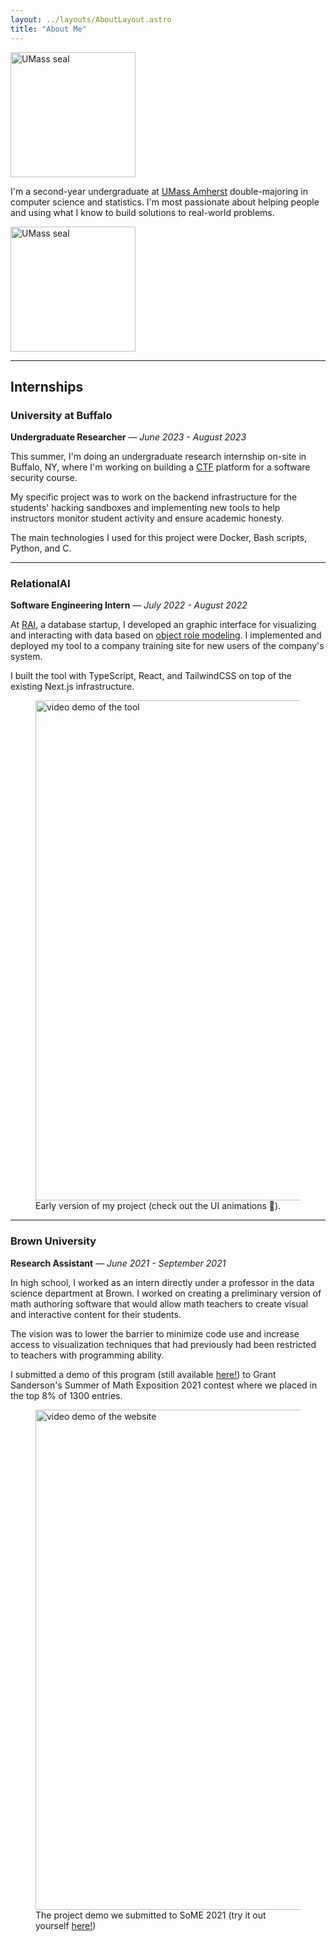 ```yaml
---
layout: ../layouts/AboutLayout.astro
title: "About Me"
---
```


<img class="hidden md:block md:float-right rounded-[50%] relative m-0.5 top-[-3rem]" style="border-outside:circle();" src="/assets/umass.png" id="seal" width="200px" alt="UMass seal">

I'm a second-year undergraduate at <a href="https://www.cics.umass.edu/" target="_blank">UMass Amherst</a>
double-majoring in computer science and statistics. I'm most passionate about helping people and using what I know to 
build solutions to real-world problems. 

<img class="visible md:hidden rounded-[50%]" style="border-outside:circle();" src="/assets/umass.png" id="seal" width="200" alt="UMass seal">

---

## Internships

### University at Buffalo
**Undergraduate Researcher** — *June 2023 - August 2023*

This summer, I'm doing an undergraduate research internship on-site in Buffalo, NY, where
I'm working on building a 
<a href="https://en.wikipedia.org/wiki/Capture_the_flag_(cybersecurity)" target="_blank">CTF</a>
platform for a software security course. 

My specific project was to work on the backend infrastructure for the students' hacking sandboxes and implementing
new tools to help instructors monitor student activity and ensure academic honesty.

The main technologies I used for this project were Docker, Bash scripts, Python, and C.

---

### RelationalAI
**Software Engineering Intern** — *July 2022 - August 2022*

At [RAI](https://relational.ai), a database startup, I developed an graphic interface for visualizing and interacting
with data based on  [object role modeling](https://en.wikipedia.org/wiki/Object%E2%80%93role_modeling). I implemented
and deployed my tool to a company training site for new users of the company's system.

I built the tool with TypeScript, React, and TailwindCSS on top of the existing Next.js infrastructure.

<figure>
<img src="/assets/rai.gif" alt="video demo of the tool" width="800" >
<figcaption>Early version of my project (check out the UI  animations 👀).</figcaption>
</figure>

---

### Brown University
**Research Assistant** — *June 2021 - September 2021*

In high school, I worked as an intern directly under a professor in the data science department at Brown. I worked on
creating a preliminary version of math authoring software that would allow math teachers to create visual and interactive
content for their students.

The vision was to lower the barrier to minimize code use and increase access to visualization techniques that had previously
had been restricted to teachers with programming ability.

I submitted a demo of this program (still available [here!](https://beautifuldatascience.netlify.app/)) to Grant Sanderson's
Summer of Math Exposition 2021 contest where we placed in the top 8% of 1300 entries.

<figure>
<img src="/assets/some1.gif" alt="video demo of the website" width="800">

<figcaption>The project demo we submitted to SoME 2021 (try it out yourself <a href="https://beautifuldatascience.netlify.app/" target="_blank">here!</a>)</figcaption>
</figure>